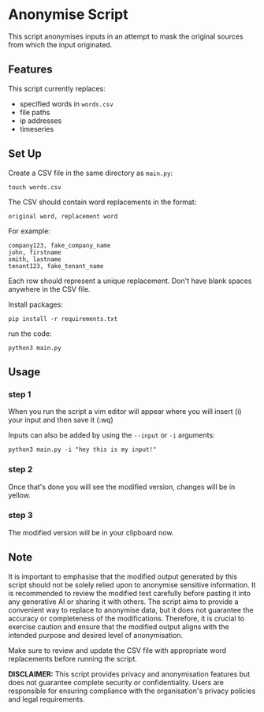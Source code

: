# Anonymise Script

This script anonymises inputs in an attempt to mask the original sources from which the input originated.

## Features

This script currently replaces:
- specified words in `words.csv`
- file paths
- ip addresses
- timeseries

## Set Up
Create a CSV file in the same directory as `main.py`:

```
touch words.csv
```

The CSV should contain word replacements in the format:

```csv
original word, replacement word
```

For example:

```csv
company123, fake_company_name
john, firstname
smith, lastname
tenant123, fake_tenant_name
```
 
Each row should represent a unique replacement. Don't have blank spaces anywhere in the CSV file.

Install packages:

```
pip install -r requirements.txt
```

run the code:

```
python3 main.py
```

## Usage

### step 1
When you run the script a vim editor will appear where you will insert (i) your input and then save it (:wq)

Inputs can also be added by using the `--input` or `-i` arguments:

```
python3 main.py -i "hey this is my input!"
```

### step 2
Once that's done you will see the modified version, changes will be in yellow.

### step 3
The modified version will be in your clipboard now.

## Note

It is important to emphasise that the modified output generated by this script should not be solely relied upon to anonymise sensitive information. It is recommended to review the modified text carefully before pasting it into any generative AI or sharing it with others. The script aims to provide a convenient way to replace to anonymise data, but it does not guarantee the accuracy or completeness of the modifications. Therefore, it is crucial to exercise caution and ensure that the modified output aligns with the intended purpose and desired level of anonymisation.

Make sure to review and update the CSV file with appropriate word replacements before running the script.

**DISCLAIMER:** This script provides privacy and anonymisation features but does not guarantee complete security or confidentiality. Users are responsible for ensuring compliance with the organisation's privacy policies and legal requirements.
